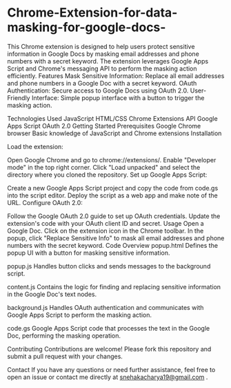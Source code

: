 # Chrome-Extension-for-data-masking-for-google-docs-
This Chrome extension is designed to help users protect sensitive information in Google Docs by masking email addresses and phone numbers with a secret keyword. The extension leverages Google Apps Script and Chrome's messaging API to perform the masking action efficiently.
Features
Mask Sensitive Information: Replace all email addresses and phone numbers in a Google Doc with a secret keyword.
OAuth Authentication: Secure access to Google Docs using OAuth 2.0.
User-Friendly Interface: Simple popup interface with a button to trigger the masking action.

Technologies Used
JavaScript
HTML/CSS
Chrome Extensions API
Google Apps Script
OAuth 2.0
Getting Started
Prerequisites
Google Chrome browser
Basic knowledge of JavaScript and Chrome extensions
Installation

Load the extension:

Open Google Chrome and go to chrome://extensions/.
Enable "Developer mode" in the top right corner.
Click "Load unpacked" and select the directory where you cloned the repository.
Set up Google Apps Script:

Create a new Google Apps Script project and copy the code from code.gs into the script editor.
Deploy the script as a web app and make note of the URL.
Configure OAuth 2.0:

Follow the Google OAuth 2.0 guide to set up OAuth credentials.
Update the extension's code with your OAuth client ID and secret.
Usage
Open a Google Doc.
Click on the extension icon in the Chrome toolbar.
In the popup, click "Replace Sensitive Info" to mask all email addresses and phone numbers with the secret keyword.
Code Overview
popup.html
Defines the popup UI with a button for masking sensitive information.

popup.js
Handles button clicks and sends messages to the background script.

content.js
Contains the logic for finding and replacing sensitive information in the Google Doc's text nodes.

background.js
Handles OAuth authentication and communicates with Google Apps Script to perform the masking action.

code.gs
Google Apps Script code that processes the text in the Google Doc, performing the masking operation.

Contributing
Contributions are welcome! Please fork this repository and submit a pull request with your changes.

Contact
If you have any questions or need further assistance, feel free to open an issue or contact me directly at snehakacharya19@gmail.com .
